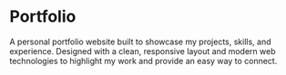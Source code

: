 # Portfolio
A personal portfolio website built to showcase my projects, skills, and experience. Designed with a clean, responsive layout and modern web technologies to highlight my work and provide an easy way to connect.
